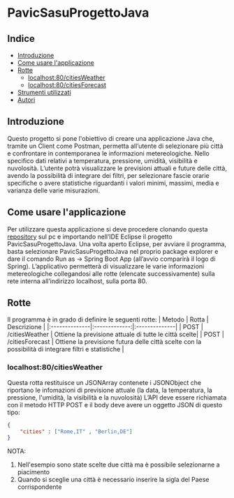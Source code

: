 # PavicSasuProgettoJava
## Indice
- [Introduzione](#introduzione)
- [Come usare l'applicazione](#come-usare-lapplicazione)
- [Rotte](#rotte)
   - [localhost:80/citiesWeather](#localhost80citiesWeather)
   - [localhost:80/citiesForecast](#localhost80citiesForecast)
- [Strumenti utilizzati](#strumenti-utilizzati)
- [Autori](#autori)

## Introduzione
Questo progetto si pone l'obiettivo di creare una applicazione Java che, tramite un Client come Postman, permetta all’utente di selezionare più città e confrontare in contemporanea le informazioni metereologiche. Nello specifico dati relativi a temperatura, pressione, umidità, visibilità e nuvolosità.
L’utente potrà visualizzare le previsioni attuali e future delle città, avendo la possibilità di integrare dei filtri, per selezionare fascie orarie specifiche o avere statistiche riguardanti i valori minimi, massimi, media e varianza delle varie misurazioni. 

## Come usare l'applicazione
Per utilizzare questa applicazione si deve procedere clonando questa [repository](https://github.com/giorgiapavic/PavicSasuProgettoJava.git) sul pc e importando nell’IDE Eclipse il progetto PavicSasuProgettoJava. Una volta aperto Eclipse, per avviare il programma, basta selezionare PavicSasuProgettoJava nel proprio package explorer e dare il comando Run as -> Spring Boot App (all’avvio comparirà il logo di Spring). L’applicativo permetterà di visualizzare le varie informazioni metereologiche collegandosi alle rotte (elencate successivamente) sulla rete interna all’indirizzo localhost, sulla porta 80.

## Rotte
Il programma è in grado di definire le seguenti rotte:
| Metodo | Rotta | Descrizione |
|:--------------|:-------------:|:--------------|
| POST | /citiesWeather | Ottiene la previsione attuale di tutte le città scelte|
| POST | /citiesForecast | Ottiene la previsione futura delle città scelte con la possibilità di integrare filtri e statistiche |

### localhost:80/citiesWeather
Questa rotta restituisce un JSONArray contenete i JSONObject che riportano le infomazioni di previsione attuale (la data, la temperatura, la pressione, l'umidità, la visibilità e la nuvolosità)
L’API deve essere richiamata con il metodo HTTP POST e il body deve avere un oggetto JSON di questo tipo:
```json
{
    "cities" : ["Rome,IT" , "Berlin,DE"]
}
```
NOTA:
1. Nell'esempio sono state scelte due città ma è possibile selezionarne a piacimento
2. Quando si sceglie una città è necessario inserire la sigla del Paese corrispondente



